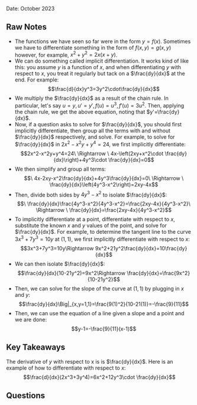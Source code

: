 Date: October 2023

## Raw Notes

- The functions we have seen so far were in the form $y=f(x)$. Sometimes we have to differentiate something in the form of $f(x,y)=g(x,y)$ however, for example, $x^2+y^2=2x(x+y)$.
- We can do something called implicit differentiation. It works kind of like this: you assume $y$ is a function of $x$, and when differentiating $y$ with respect to $x$, you treat it regularly but tack on a $\frac{dy}{dx}$ at the end. For example: $$\frac{d}{dx}y^3=3y^2\cdot\frac{dy}{dx}$$
- We multiply the $\frac{dy}{dx}$ as a result of the chain rule. In particular, let's say $u=y, u'=y', f(u)=u^3, f'(u)=3u^2$. Then, applying the chain rule, we get the above equation, noting that $y'=\frac{dy}{dx}$.
- Now, if a question asks to solve for $\frac{dy}{dx}$, you should first implicitly differentiate, then group all the terms with and without $\frac{dy}{dx}$ respectively, and solve. For example, to solve for $\frac{dy}{dx}$ in $2x^2-x^2y+y^4=24$, we first implicitly differentiate: $$2x^2-x^2y+y^4=24\ \Rightarrow \ 4x-\left(2xy+x^2\cdot \frac{dy}{dx}\right)+4y^3\cdot \frac{dy}{dx}=0$$
- We then simplify and group all terms: $$\ 4x-2xy-x^2\frac{dy}{dx}+4y^3\frac{dy}{dx}=0\ \Rightarrow \ \frac{dy}{dx}\left(4y^3-x^2\right)=2xy-4x$$
- Then, divide both sides by $4y^3-x^2$ to isolate $\frac{dy}{dx}$: $$\ \frac{dy}{dx}\frac{4y^3-x^2}{4y^3-x^2}=\frac{2xy-4x}{4y^3-x^2}\ \Rightarrow \ \frac{dy}{dx}=\frac{2xy-4x}{4y^3-x^2}$$
- To implicitly differentiate at a point, differentiate with respect to $x$, substitute the known $x$ and $y$ values of the point, and solve for $\frac{dy}{dx}$. For example, to determine the tangent line to the curve $3x^3+7y^3=10y$ at $(1,1)$, we first implicitly differentiate with respect to $x$: $$3x^3+7y^3=10y\Rightarrow 9x^2+21y^2\frac{dy}{dx}=10\frac{dy}{dx}$$
- We can then isolate $\frac{dy}{dx}$: $$\frac{dy}{dx}(10-21y^2)=9x^2\Rightarrow \frac{dy}{dx}=\frac{9x^2}{10-21y^2}$$
- Then, we can solve for the slope of the curve at $(1,1)$ by plugging in $x$ and $y$: $$\frac{dy}{dx}\Big|_{x,y=1,1}=\frac{9(1)^2}{10-21(1)}=-\frac{9}{11}$$
- Then, we can use the equation of a line given a slope and a point and we are done: $$y-1=-\frac{9}{11}(x-1)$$
## Key Takeaways

The derivative of $y$ with respect to x is is $\frac{dy}{dx}$. Here is an example of how to differentiate with respect to $x$: $$\frac{d}{dx}(2x^3+3y^4)=6x^2+12y^3\cdot \frac{dy}{dx}$$

## Questions

